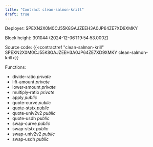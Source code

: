 ```yaml
---
title: "Contract clean-salmon-krill"
draft: true
---
```

Deployer: SPEXN2X0M0CJ55K8GAJZEEH3A0JP64ZE7XD9XMKY


 



Block height: 301044 (2024-12-06T19:54:53.000Z)

Source code: {{<contractref "clean-salmon-krill" SPEXN2X0M0CJ55K8GAJZEEH3A0JP64ZE7XD9XMKY clean-salmon-krill>}}

Functions:

* divide-ratio _private_
* lift-amount _private_
* lower-amount _private_
* multiply-ratio _private_
* apply _public_
* quote-curve _public_
* quote-ststx _public_
* quote-univ2v2 _public_
* quote-usdh _public_
* swap-curve _public_
* swap-ststx _public_
* swap-univ2v2 _public_
* swap-usdh _public_
